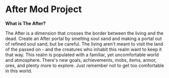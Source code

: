 # After Mod Project

**What is The After?**

The After is a dimension that crosses the border between the living and the dead. Create an After portal by smelting soul sand and making a portal out of refined soul sand, but be careful. 
The living aren't meant to visit the land of the passed on - and the creatures who inhabit this realm want to keep it that way. This realm is populated with a familiar, yet uncomfortable world and atmosphere. 
There's new goals, achievements, mobs, items, armor, ores, and plenty more to explore. Just remember not to get too comfortable in this world.

